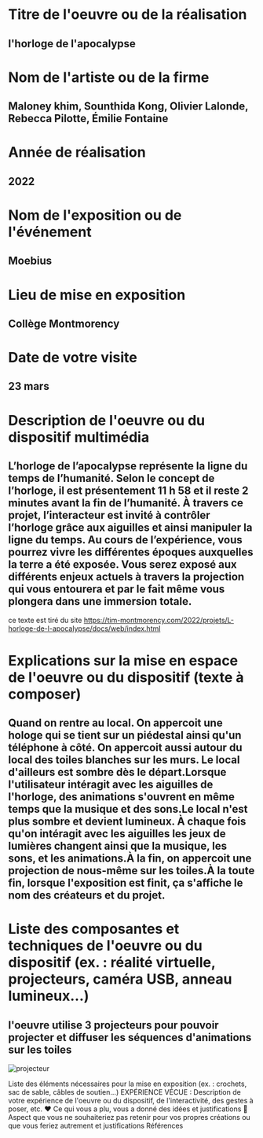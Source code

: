 
# Titre de l'oeuvre ou de la réalisation
## l'horloge de l'apocalypse

# Nom de l'artiste ou de la firme
## Maloney khim, Sounthida Kong, Olivier Lalonde, Rebecca Pilotte, Émilie Fontaine

# Année de réalisation
## 2022

# Nom de l'exposition ou de l'événement
## Moebius

# Lieu de mise en exposition
## Collège Montmorency

# Date de votre visite
## 23 mars

# Description de l'oeuvre ou du dispositif multimédia 
## L’horloge de l’apocalypse représente la ligne du temps de l’humanité. Selon le concept de l’horloge, il est présentement 11 h 58 et il reste 2 minutes avant la fin de l’humanité. À travers ce projet, l’interacteur est invité à contrôler l’horloge grâce aux aiguilles et ainsi manipuler la ligne du temps. Au cours de l’expérience, vous pourrez vivre les différentes époques auxquelles la terre a été exposée. Vous serez exposé aux différents enjeux actuels à travers la projection qui vous entourera et par le fait même vous plongera dans une immersion totale.
ce texte est tiré du site https://tim-montmorency.com/2022/projets/L-horloge-de-l-apocalypse/docs/web/index.html

# Explications sur la mise en espace de l'oeuvre ou du dispositif (texte à composer)
## Quand on rentre au local. On appercoit une hologe qui se tient sur un piédestal ainsi qu'un téléphone à côté. On appercoit aussi autour du local des toiles blanches sur les murs. Le local d'ailleurs est sombre dès le départ.Lorsque l'utilisateur intéragit avec les aiguilles de l'horloge, des animations s'ouvrent en même temps que la musique et des sons.Le local n'est plus sombre et devient lumineux. À chaque fois qu'on intéragit avec les aiguilles les jeux de lumières changent ainsi que la musique, les sons, et les animations.À la fin, on appercoit une projection de nous-même sur les toiles.À la toute fin, lorsque l'exposition est finit, ça s'affiche le nom des créateurs et du projet.

# Liste des composantes et techniques de l'oeuvre ou du dispositif (ex. : réalité virtuelle, projecteurs, caméra USB, anneau lumineux...)
## l'oeuvre  utilise 3 projecteurs pour pouvoir projecter et diffuser les séquences d'animations  sur les toiles 
![projecteur](photos/projecteur.jpg)

Liste des éléments nécessaires pour la mise en exposition (ex. : crochets, sac de sable, câbles de soutien...)
EXPÉRIENCE VÉCUE :
Description de votre expérience de l'oeuvre ou du dispositif, de l'interactivité, des gestes à poser, etc.
❤️ Ce qui vous a plu, vous a donné des idées et justifications
🤔 Aspect que vous ne souhaiteriez pas retenir pour vos propres créations ou que vous feriez autrement et justifications
Références

